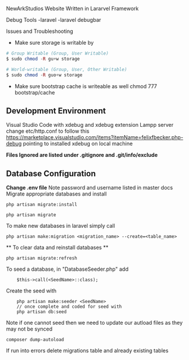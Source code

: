 NewArkStudios Website
Written in Lararvel Framework

Debug Tools
-laravel
-laravel debugbar

Issues and Troubleshooting
- Make sure storage is writable by 

``` php
# Group Writable (Group, User Writable)
$ sudo chmod -R gu+w storage

# World-writable (Group, User, Other Writable)
$ sudo chmod -R guo+w storage
```
- Make sure bootstrap cache is writeable as well
chmod 777 bootstrap/cache

## Development Environment
Visual Studio Code with xdebug and xdebug extension
Lampp server change etc/http.conf to follow this https://marketplace.visualstudio.com/items?itemName=felixfbecker.php-debug
pointing to installed xdebug on local machine

**Files Ignored are listed under .gitignore and .git/info/exclude**

## Database Configuration 
**Change .env file**
Note password and username listed in master docs
Migrate appropriate databases and install
```
php artisan migrate:install

php artisan migrate
```
To make new databases in laravel simply call

```
php artisan make:migration <migration_name> --create=<table_name>
```

** To clear data and reinstall databases **
```
php artisan migrate:refresh
```


To seed a database, in "DatabaseSeeder.php" add
```
    $this->call(<SeedName>::class);
```
Create the seed with 
```
    php artisan make:seeder <SeedName>
    // once complete and coded for seed with
    php artisan db:seed
```

Note if one cannot seed then we need to update our autload files
as they may not be synced

```
composer dump-autoload
```

If run into errors delete migrations table and already existing tables

